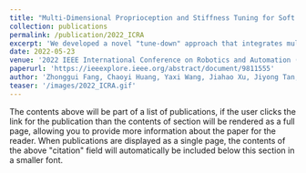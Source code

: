 ```yaml
---
title: "Multi-Dimensional Proprioception and Stiffness Tuning for Soft Robotic Joints"
collection: publications
permalink: /publication/2022_ICRA
excerpt: 'We developed a novel "tune-down" approach that integrates multi-directional proprioception with stiffness tuning in soft robotic joints.'
date: 2022-05-23
venue: '2022 IEEE International Conference on Robotics and Automation (ICRA)'
paperurl: 'https://ieeexplore.ieee.org/abstract/document/9811555'
author: 'Zhonggui Fang, Chaoyi Huang, Yaxi Wang, Jiahao Xu, Jiyong Tan, Bin Li, Zichen Wang, Yige Wu, **Anlun Huang**, Juan Yi, Sicong Liu, Zheng Wang'
teaser: '/images/2022_ICRA.gif'
---
```


The contents above will be part of a list of publications, if the user clicks the link for the publication than the contents of section will be rendered as a full page, allowing you to provide more information about the paper for the reader. When publications are displayed as a single page, the contents of the above "citation" field will automatically be included below this section in a smaller font.